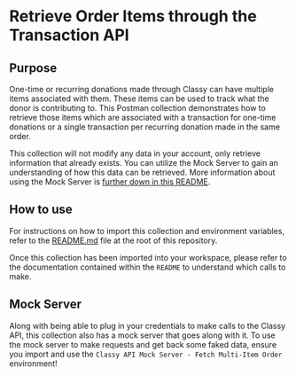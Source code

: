 # Retrieve Order Items through the Transaction API

## Purpose

One-time or recurring donations made through Classy can have multiple items associated with them. These items can be used to track what the donor is contributing to. This Postman collection demonstrates how to retrieve those items which are associated with a transaction for one-time donations or a single transaction per recurring donation made in the same order.

This collection will not modify any data in your account, only retrieve information that already exists. You can utilize the Mock Server to gain an understanding of how this data can be retrieved. More information about using the Mock Server is [further down in this README](#mock-server).

## How to use

For instructions on how to import this collection and environment variables, refer to the [README.md](https://github.com/classy-org/postman-collections/blob/main/README.md#classy-api-postman-collections) file at the root of this repository.

Once this collection has been imported into your workspace, please refer to the documentation contained within the `README` to understand which calls to make.

## Mock Server

Along with being able to plug in your credentials to make calls to the Classy API, this collection also has a mock server that goes along with it. To use the mock server to make requests and get back some faked data, ensure you import and use the `Classy API Mock Server - Fetch Multi-Item Order` environment!
